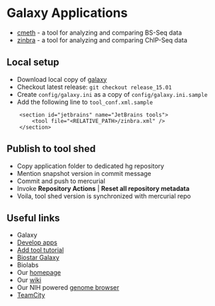 Galaxy Applications
===================
* [cmeth](https://toolshed.g2.bx.psu.edu/view/jetbrains/cmeth) - a tool for analyzing and comparing BS-Seq data
* [zinbra](https://toolshed.g2.bx.psu.edu/view/jetbrains/zinbra) - a tool for analyzing and comparing ChIP-Seq data

Local setup
-----------

* Download local copy of [galaxy](https://wiki.galaxyproject.org/Admin/GetGalaxy)
* Checkout latest release: `git checkout release_15.01`
* Create `config/galaxy.ini` as a copy of `config/galaxy.ini.sample`
* Add the following line to `tool_conf.xml.sample`
```
    <section id="jetbrains" name="JetBrains tools">
        <tool file="<RELATIVE_PATH>/zinbra.xml" />
    </section>
```

Publish to tool shed
--------------------
* Copy application folder to dedicated hg repository
* Mention snapshot version in commit message
* Commit and push to mercurial
* Invoke **Repository Actions** | **Reset all repository metadata**
* Voila, tool shed version is synchronized with mercurial repo


Useful links
------------
* Galaxy
 * [Develop apps](https://wiki.galaxyproject.org/Develop)
 * [Add tool tutorial](https://wiki.galaxyproject.org/Admin/Tools/AddToolTutorial)
 * [Biostar Galaxy](https://biostar.usegalaxy.org)
* Biolabs
 * Our [homepage](http://beta-research.jetbrains.org/groups/biolabs)
 * Our [wiki](http://biolabs.intellij.net)
 * Our NIH powered [genome browser](http://genomebrowser.labs.intellij.net)
 * [TeamCity](https://teamcity.jetbrains.com/project.html?projectId=Epigenome)
